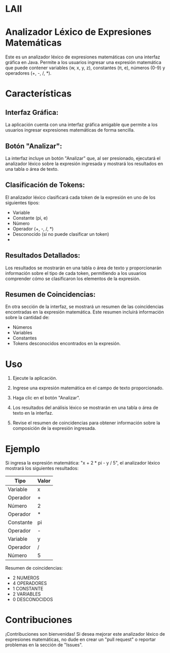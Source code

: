 # **LAII**

# Analizador Léxico de Expresiones Matemáticas
Este es un analizador léxico de expresiones matemáticas con una interfaz gráfica en Java. Permite a los usuarios ingresar una expresión matemática que puede contener variables (w, x, y, z), constantes (π, e), números (0-9) y operadores (+, -, /, *).

# Características
## Interfaz Gráfica: 
La aplicación cuenta con una interfaz gráfica amigable que permite a los usuarios ingresar expresiones matemáticas de forma sencilla.

## Botón "Analizar": 
La interfaz incluye un botón "Analizar" que, al ser presionado, ejecutará el analizador léxico sobre la expresión ingresada y mostrará los resultados en una tabla o área de texto.

## Clasificación de Tokens: 
El analizador léxico clasificará cada token de la expresión en uno de los siguientes tipos:
- Variable
- Constante (pi, e)
- Número
- Operador (+, -, /, *)
- Desconocido (si no puede clasificar un token)
- 
## Resultados Detallados: 
Los resultados se mostrarán en una tabla o área de texto y proporcionarán información sobre el tipo de cada token, permitiendo a los usuarios comprender cómo se clasificaron los elementos de la expresión.

## Resumen de Coincidencias: 
En otra sección de la interfaz, se mostrará un resumen de las coincidencias encontradas en la expresión matemática. Este resumen incluirá información sobre la cantidad de:
- Números
- Variables
- Constantes
- Tokens desconocidos encontrados en la expresión.

# Uso
1. Ejecute la aplicación.

2. Ingrese una expresión matemática en el campo de texto proporcionado.

3. Haga clic en el botón "Analizar".

4. Los resultados del análisis léxico se mostrarán en una tabla o área de texto en la interfaz.

5. Revise el resumen de coincidencias para obtener información sobre la composición de la expresión ingresada.

# Ejemplo
Si ingresa la expresión matemática: "x + 2 * pi - y / 5", el analizador léxico mostrará los siguientes resultados:

| Tipo        | Valor   |
|-------------|---------|
| Variable    | x       |
| Operador    | +       |
| Número      | 2       |
| Operador    | *       |
| Constante   | pi      |
| Operador    | -       |
| Variable    | y       |
| Operador    | /       |
| Número      | 5       |

Resumen de coincidencias:
- 2 NUMEROS
- 4 OPERADORES
- 1 CONSTANTE
- 2 VARIABLES
- 0 DESCONOCIDOS
  
# Contribuciones
¡Contribuciones son bienvenidas! Si desea mejorar este analizador léxico de expresiones matemáticas, no dude en crear un "pull request" o reportar problemas en la sección de "Issues".
